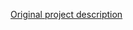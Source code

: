 <!-- Notes BEGIN: You can edit here. Add "## Notes" headline if not already present. -->

[Original project description](https://github.com/Bacchus777/Presence-Sensor-v2/)

<!-- Notes END: Do not edit below this line -->
